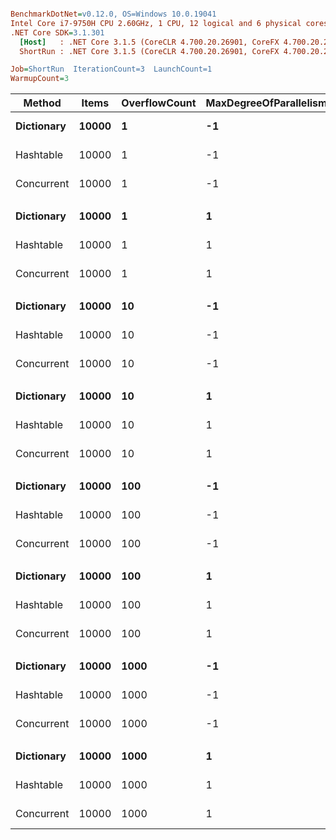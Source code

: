 ``` ini

BenchmarkDotNet=v0.12.0, OS=Windows 10.0.19041
Intel Core i7-9750H CPU 2.60GHz, 1 CPU, 12 logical and 6 physical cores
.NET Core SDK=3.1.301
  [Host]   : .NET Core 3.1.5 (CoreCLR 4.700.20.26901, CoreFX 4.700.20.27001), X64 RyuJIT
  ShortRun : .NET Core 3.1.5 (CoreCLR 4.700.20.26901, CoreFX 4.700.20.27001), X64 RyuJIT

Job=ShortRun  IterationCount=3  LaunchCount=1  
WarmupCount=3  

```
|     Method | Items | OverflowCount | MaxDegreeOfParallelism |      Mean |      Error |   StdDev | Ratio | RatioSD |
|----------- |------ |-------------- |----------------------- |----------:|-----------:|---------:|------:|--------:|
| **Dictionary** | **10000** |             **1** |                     **-1** | **112.08 ns** |  **50.451 ns** | **2.765 ns** |  **1.00** |    **0.00** |
|  Hashtable | 10000 |             1 |                     -1 |  73.48 ns |  46.136 ns | 2.529 ns |  0.66 |    0.01 |
| Concurrent | 10000 |             1 |                     -1 | 168.61 ns |   8.058 ns | 0.442 ns |  1.50 |    0.03 |
|            |       |               |                        |           |            |          |       |         |
| **Dictionary** | **10000** |             **1** |                      **1** | **110.75 ns** |  **37.290 ns** | **2.044 ns** |  **1.00** |    **0.00** |
|  Hashtable | 10000 |             1 |                      1 |  73.51 ns |  40.201 ns | 2.204 ns |  0.66 |    0.01 |
| Concurrent | 10000 |             1 |                      1 | 162.51 ns |  37.998 ns | 2.083 ns |  1.47 |    0.01 |
|            |       |               |                        |           |            |          |       |         |
| **Dictionary** | **10000** |            **10** |                     **-1** | **109.29 ns** |  **42.715 ns** | **2.341 ns** |  **1.00** |    **0.00** |
|  Hashtable | 10000 |            10 |                     -1 |  74.24 ns |  17.737 ns | 0.972 ns |  0.68 |    0.01 |
| Concurrent | 10000 |            10 |                     -1 | 162.70 ns |  49.961 ns | 2.739 ns |  1.49 |    0.06 |
|            |       |               |                        |           |            |          |       |         |
| **Dictionary** | **10000** |            **10** |                      **1** | **112.32 ns** | **100.459 ns** | **5.506 ns** |  **1.00** |    **0.00** |
|  Hashtable | 10000 |            10 |                      1 |  77.59 ns |  26.247 ns | 1.439 ns |  0.69 |    0.04 |
| Concurrent | 10000 |            10 |                      1 | 163.53 ns |  33.337 ns | 1.827 ns |  1.46 |    0.08 |
|            |       |               |                        |           |            |          |       |         |
| **Dictionary** | **10000** |           **100** |                     **-1** | **109.59 ns** |  **51.303 ns** | **2.812 ns** |  **1.00** |    **0.00** |
|  Hashtable | 10000 |           100 |                     -1 |  72.87 ns |  35.177 ns | 1.928 ns |  0.67 |    0.02 |
| Concurrent | 10000 |           100 |                     -1 | 171.89 ns | 158.852 ns | 8.707 ns |  1.57 |    0.04 |
|            |       |               |                        |           |            |          |       |         |
| **Dictionary** | **10000** |           **100** |                      **1** | **107.26 ns** |  **38.753 ns** | **2.124 ns** |  **1.00** |    **0.00** |
|  Hashtable | 10000 |           100 |                      1 |  73.03 ns |  33.694 ns | 1.847 ns |  0.68 |    0.00 |
| Concurrent | 10000 |           100 |                      1 | 171.09 ns | 120.962 ns | 6.630 ns |  1.60 |    0.06 |
|            |       |               |                        |           |            |          |       |         |
| **Dictionary** | **10000** |          **1000** |                     **-1** | **110.38 ns** |  **61.124 ns** | **3.350 ns** |  **1.00** |    **0.00** |
|  Hashtable | 10000 |          1000 |                     -1 |  72.31 ns |  19.400 ns | 1.063 ns |  0.66 |    0.03 |
| Concurrent | 10000 |          1000 |                     -1 | 165.84 ns |  38.184 ns | 2.093 ns |  1.50 |    0.03 |
|            |       |               |                        |           |            |          |       |         |
| **Dictionary** | **10000** |          **1000** |                      **1** | **114.56 ns** |  **27.517 ns** | **1.508 ns** |  **1.00** |    **0.00** |
|  Hashtable | 10000 |          1000 |                      1 |  75.41 ns |  39.477 ns | 2.164 ns |  0.66 |    0.03 |
| Concurrent | 10000 |          1000 |                      1 | 167.62 ns |  38.987 ns | 2.137 ns |  1.46 |    0.04 |
